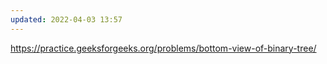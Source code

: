 ```yaml
---
updated: 2022-04-03 13:57
---
```

https://practice.geeksforgeeks.org/problems/bottom-view-of-binary-tree/